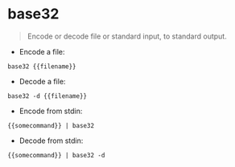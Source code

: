 # base32

> Encode or decode file or standard input, to standard output.

- Encode a file:

`base32 {{filename}}`

- Decode a file:

`base32 -d {{filename}}`

- Encode from stdin:

`{{somecommand}} | base32`

- Decode from stdin:

`{{somecommand}} | base32 -d`
